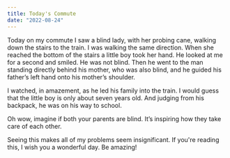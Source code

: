 ```yaml
---
title: Today's Commute
date: "2022-08-24"
---
```


Today on my commute I saw a blind lady, with her probing cane, walking down the stairs to the train. I was walking the same direction. When she reached the bottom of the stairs a little boy took her hand. He looked at me for a second and smiled. He was not blind. Then he went to the man standing directly behind his mother, who was also blind, and he guided his father’s left hand onto his mother’s shoulder.

I watched, in amazement, as he led his family into the train. I would guess that the little boy is only about seven years old. And judging from his backpack, he was on his way to school.

Oh wow, imagine if both your parents are blind. It’s inspiring how they take care of each other.

Seeing this makes all of my problems seem insignificant. If you're reading this, I wish you a wonderful day. Be amazing!


